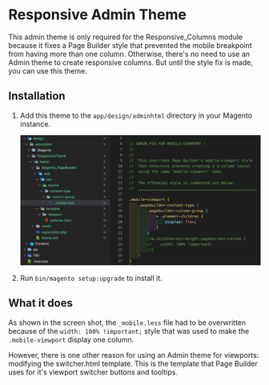 # Responsive Admin Theme

This admin theme is only required for the Responsive_Columns module because it fixes a Page Builder style that prevented the mobile breakpoint from having more than one column. Otherwise, there's no need to use an Admin theme to create responsive columns. But until the style fix is made, you can use this theme.

## Installation

1. Add this theme to the `app/design/adminhtml` directory in your Magento instance.

    ![Responsive Admin Theme](responsive-admin-theme.png)

1. Run `bin/magento setup:upgrade` to install it.

## What it does

As shown in the screen shot, the `_mobile.less` file had to be overwritten because of the `width: 100% !important;` style that was used to make the `.mobile-viewport` display one column.

However, there is one other reason for using an Admin theme for viewports: modifying the switcher.html template. This is the template that Page Builder uses for it's viewport switcher buttons and tooltips.
